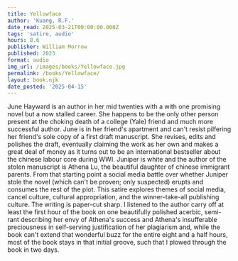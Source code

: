 ```yaml
---
title: Yellowface
author: 'Kuang, R.F.'
date_read: 2025-03-21T00:00:00.000Z
tags: 'satire, audio'
hours: 8.6
publisher: William Morrow
published: 2023
format: audio
img_url: /images/books/Yellowface.jpg
permalink: /books/Yellowface/
layout: book.njk
date_posted: '2025-04-15'
---
```

June Hayward is an author in her mid twenties with a with one promising novel but a now stalled career.  She happens to be the only other person present at the choking death of a college (Yale) friend and much more successful author. June is in her friend's apartment and can't resist pilfering her friend's sole copy of a first draft manuscript.  She revises, edits and polishes the draft, eventually claiming the work as her own and makes a great deal of money as it turns out to be an international bestseller about the chinese labour core during WWI.  Juniper is white and the author of the stolen manuscript is Athena Lu, the beautiful daughter of chinese immigrant parents.  From that starting point a social media battle over whether Juniper stole the novel (which can't be proven; only suspected) erupts and consumes the rest of the plot.  This satire explores themes of social media, cancel culture, cultural appropriation, and the winner-take-all publishing culture.  The writing is paper-cut sharp. I listened to the author carry off at least the first hour of the book on one beautifully polished acerbic, semi-rant describing her envy of Athena's success and Athena's insufferable preciousness in self-serving justification of her plagiarism and, while the book can't extend that wonderful buzz for the entire eight and a half hours, most of the book stays in that initial groove, such that I plowed through the book in two days.
